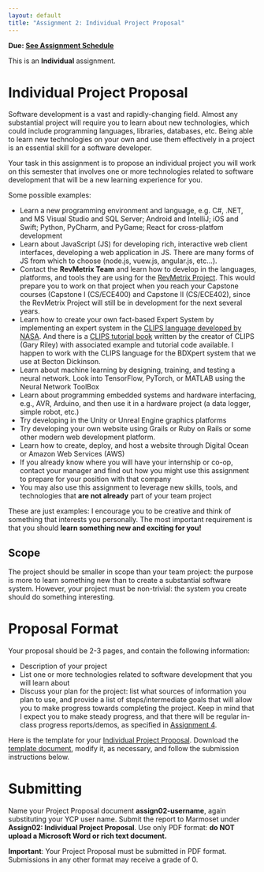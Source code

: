 ```yaml
---
layout: default
title: "Assignment 2: Individual Project Proposal"
---
```


**Due: [See Assignment Schedule](index.html)**

This is an **Individual** assignment.

Individual Project Proposal
===========================

Software development is a vast and rapidly-changing field.
Almost any substantial project will require you to learn about
new technologies, which could include programming languages,
libraries, databases, etc.  Being able to learn
new technologies on your own
and use them effectively in a project is an essential skill
for a software developer.

Your task in this assignment is to propose an individual project
you will work on this semester that involves one or more technologies
related to software development that will be a new learning experience
for you.

Some possible examples:

* Learn a new programming environment and language, e.g. C#, .NET, and MS Visual Studio and SQL Server; Android and IntelliJ; iOS and Swift; Python, PyCharm, and PyGame; React for cross-platfom development
* Learn about JavaScript (JS) for developing rich, interactive web client interfaces, developing a web application in JS.  There are many forms of JS from which to choose (node.js, vuew.js, angular.js, etc...).
* Contact the **RevMetrix Team** and learn how to develop in the languages, platforms, and tools they are using for the [RevMetrix Project](https://docs.revmetrix.io).  This would prepare you to work on that project when you reach your Capstone courses (Capstone I (CS/ECE400) and Capstone II (CS/ECE402), since the RevMetrix Project will still be in development  for the next several years.
* Learn how to create your own fact-based Expert System by implementing an expert system in the [CLIPS language developed by NASA](https://www.clipsrules.net).  And there is a [CLIPS tutorial book](https://www.clipsrules.net/airbp) written by the creator of CLIPS (Gary Riley) with associated example and tutorial code available.  I happen to work with the CLIPS language for the BDXpert system that we use at Becton Dickinson.
* Learn about machine learning by designing, training, and testing a neural network.  Look into TensorFlow, PyTorch, or MATLAB using the Neural Network ToolBox
* Learn about programming embedded systems and hardware interfacing, e.g., AVR, Arduino, and then use it in a hardware project (a data logger, simple robot, etc.)
* Try developing in the Unity or Unreal Engine graphics platforms
* Try developing your own website using Grails or Ruby on Rails or some other modern web development platform.
* Learn how to create, deploy, and host a website through Digital Ocean or Amazon Web Services (AWS)
* If you already know where you will have your internship or co-op, contact your manager and find out how you might use this assignment to prepare for your position with that company
* You may also use this assignment to leverage new skills, tools, and technologies that **are not already** part of your team project
  
These are just examples: I encourage you to be creative and think of something that interests you personally.  The most important
requirement is that you should **learn something new and exciting for you!**

Scope
-----

The project should be smaller in scope than your team project: the purpose is more to learn something new than to create a substantial software system.  However, your project must be non-trivial: the system you create should do something interesting.

Proposal Format
===============

Your proposal should be 2-3 pages, and contain the following information:

* Description of your project
* List one or more technologies related to software development that you
  will learn about
* Discuss your plan for the project: list what sources of information you plan to use, and provide a list of steps/intermediate goals that will allow you to make progress towards completing the project.  Keep in mind that I expect you to make steady progress, and that there will be regular in-class progress reports/demos, as specified in [Assignment 4](assign04.html).
  
Here is the template for your [Individual Project Proposal](CS320_Individual_Project_Proposal_Template.pdf).  Download the [template document](CS320_Individual_Project_Proposal_Template.docx), modify it, as necessary, and follow the submission instructions below.

Submitting
==========

Name your Project Proposal document **assign02-username**, again substituting your YCP user name.  Submit the report to Marmoset under **Assign02: Individual Project Proposal**. Use only PDF format: **do NOT upload a Microsoft Word or rich text document.**

<div class="callout">
<b>Important</b>: Your Project Proposal must be submitted in PDF format. Submissions in any other format may receive a grade of 0.
</div>
